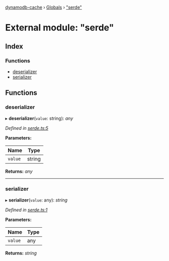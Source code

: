 [dynamodb-cache](../README.md) › [Globals](../globals.md) › ["serde"](_serde_.md)

# External module: "serde"

## Index

### Functions

* [deserializer](_serde_.md#deserializer)
* [serializer](_serde_.md#serializer)

## Functions

###  deserializer

▸ **deserializer**(`value`: string): *any*

*Defined in [serde.ts:5](https://github.com/einnjo/dynamodb-cache/blob/690cf59/src/serde.ts#L5)*

**Parameters:**

Name | Type |
------ | ------ |
`value` | string |

**Returns:** *any*

___

###  serializer

▸ **serializer**(`value`: any): *string*

*Defined in [serde.ts:1](https://github.com/einnjo/dynamodb-cache/blob/690cf59/src/serde.ts#L1)*

**Parameters:**

Name | Type |
------ | ------ |
`value` | any |

**Returns:** *string*
